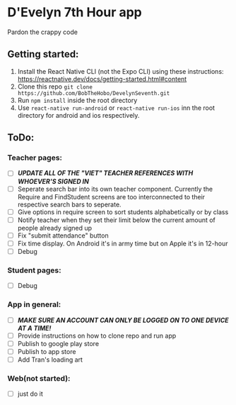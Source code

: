 # D'Evelyn 7th Hour app

Pardon the crappy code

## Getting started:
1. Install the React Native CLI (not the Expo CLI) using these instructions: https://reactnative.dev/docs/getting-started.html#content
2. Clone this repo ```git clone https://github.com/BobTheHobo/DevelynSeventh.git```
3. Run ```npm install``` inside the root directory
4. Use ```react-native run-android``` or ```react-native run-ios``` inn the root directory for android and ios respectively.

## ToDo: 
### Teacher pages:
- [ ] ***UPDATE ALL OF THE "VIET" TEACHER REFERENCES WITH WHOEVER'S SIGNED IN***
- [ ] Seperate search bar into its own teacher component. Currently the Require and FindStudent screens are too interconnected to their respective search bars to seperate.
- [ ] Give options in require screen to sort students alphabetically or by class
- [ ] Notify teacher when they set their limit below the current amount of people already signed up
- [ ] Fix "submit attendance" button
- [ ] Fix time display. On Android it's in army time but on Apple it's in 12-hour
- [ ] Debug

### Student pages:
- [ ] Debug

### App in general:
- [ ] ***MAKE SURE AN ACCOUNT CAN ONLY BE LOGGED ON TO ONE DEVICE AT A TIME!***
- [ ] Provide instructions on how to clone repo and run app
- [ ] Publish to google play store
- [ ] Publish to app store
- [ ] Add Tran's loading art

### Web(not started):
- [ ] just do it
